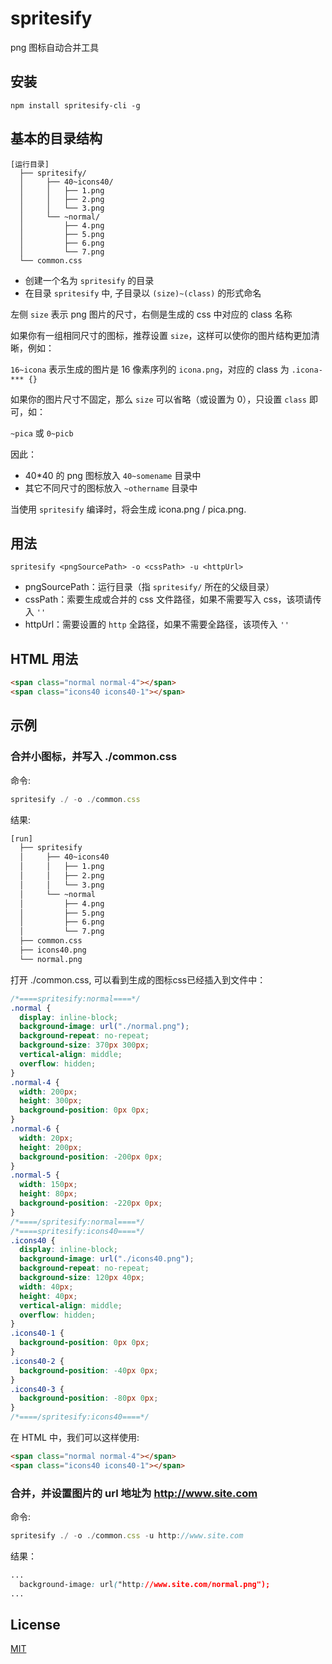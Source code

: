 # spritesify

  png 图标自动合并工具

## 安装

```
npm install spritesify-cli -g
```

## 基本的目录结构

```
[运行目录]
  ├── spritesify/
  │     ├── 40~icons40/
  │     │   ├── 1.png
  │     │   ├── 2.png
  │     │   └── 3.png
  │     └── ~normal/
  │         ├── 4.png
  │         ├── 5.png
  │         ├── 6.png
  │         └── 7.png
  └── common.css
```

* 创建一个名为 ``spritesify`` 的目录
* 在目录 ``spritesify`` 中, 子目录以 ``(size)~(class)`` 的形式命名

左侧 ``size`` 表示 png 图片的尺寸，右侧是生成的 css 中对应的 class 名称

如果你有一组相同尺寸的图标，推荐设置 ``size``，这样可以使你的图片结构更加清晰，例如：

``16~icona`` 表示生成的图片是 16 像素序列的 ``icona.png``，对应的 class 为 ``.icona-*** {}``

如果你的图片尺寸不固定，那么 ``size`` 可以省略（或设置为 0），只设置 ``class`` 即可，如：

``~pica`` 或 ``0~picb``

因此：

* 40*40 的 png 图标放入 ``40~somename`` 目录中
* 其它不同尺寸的图标放入 ``~othername`` 目录中

当使用 ``spritesify`` 编译时，将会生成 icona.png / pica.png.

## 用法

```
spritesify <pngSourcePath> -o <cssPath> -u <httpUrl>
```

* pngSourcePath：运行目录（指 ``spritesify/`` 所在的父级目录）
* cssPath：索要生成或合并的 css 文件路径，如果不需要写入 css，该项请传入 ``''``
* httpUrl：需要设置的 ``http`` 全路径，如果不需要全路径，该项传入 ``''``

## HTML 用法
```html
<span class="normal normal-4"></span>
<span class="icons40 icons40-1"></span>
```

## 示例

### 合并小图标，并写入 ./common.css

命令:

```js
spritesify ./ -o ./common.css
```

结果: 

```html
[run]
  ├── spritesify
  │     ├── 40~icons40
  │     │   ├── 1.png
  │     │   ├── 2.png
  │     │   └── 3.png
  │     └── ~normal
  │         ├── 4.png
  │         ├── 5.png
  │         ├── 6.png
  │         └── 7.png
  ├── common.css
  ├── icons40.png
  └── normal.png
```

打开 ./common.css, 可以看到生成的图标css已经插入到文件中：

```css
/*====spritesify:normal====*/
.normal {
  display: inline-block;
  background-image: url("./normal.png");
  background-repeat: no-repeat;
  background-size: 370px 300px;
  vertical-align: middle;
  overflow: hidden;
}
.normal-4 {
  width: 200px;
  height: 300px;
  background-position: 0px 0px;
}
.normal-6 {
  width: 20px;
  height: 200px;
  background-position: -200px 0px;
}
.normal-5 {
  width: 150px;
  height: 80px;
  background-position: -220px 0px;
}
/*====/spritesify:normal====*/
/*====spritesify:icons40====*/
.icons40 {
  display: inline-block;
  background-image: url("./icons40.png");
  background-repeat: no-repeat;
  background-size: 120px 40px;
  width: 40px;
  height: 40px;
  vertical-align: middle;
  overflow: hidden;
}
.icons40-1 {
  background-position: 0px 0px;
}
.icons40-2 {
  background-position: -40px 0px;
}
.icons40-3 {
  background-position: -80px 0px;
}
/*====/spritesify:icons40====*/
```

在 HTML 中，我们可以这样使用:

```html
<span class="normal normal-4"></span>
<span class="icons40 icons40-1"></span>
```

### 合并，并设置图片的 url 地址为 http://www.site.com

命令:

```js
spritesify ./ -o ./common.css -u http://www.site.com
```

结果：

```css
...
  background-image: url("http://www.site.com/normal.png");
...
```


## License

  [MIT](LICENSE)